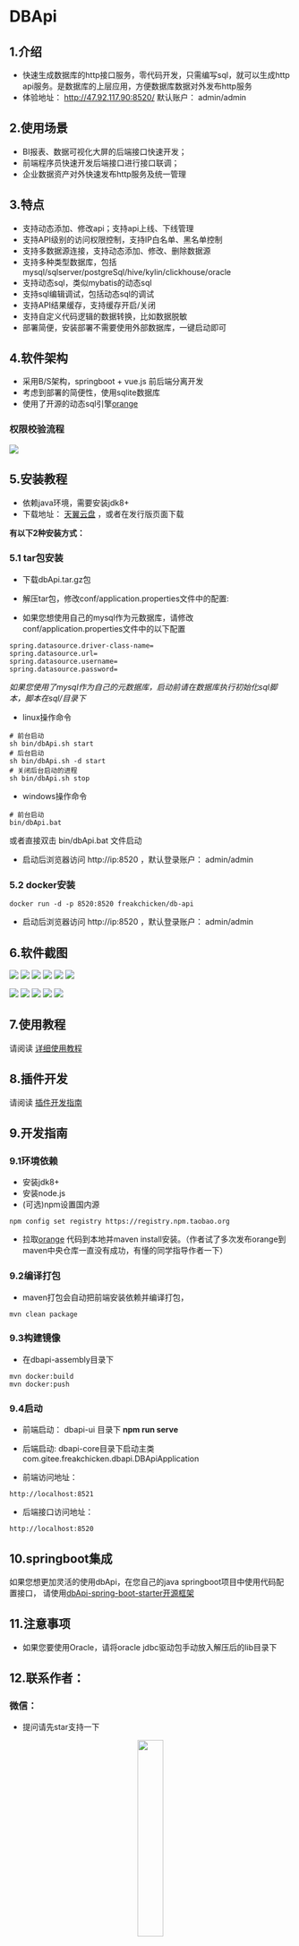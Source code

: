 # DBApi

## 1.介绍

- 快速生成数据库的http接口服务，零代码开发，只需编写sql，就可以生成http api服务。是数据库的上层应用，方便数据库数据对外发布http服务
- 体验地址： http://47.92.117.90:8520/  默认账户： admin/admin
## 2.使用场景

- BI报表、数据可视化大屏的后端接口快速开发；
- 前端程序员快速开发后端接口进行接口联调；
- 企业数据资产对外快速发布http服务及统一管理

## 3.特点
- 支持动态添加、修改api；支持api上线、下线管理
- 支持API级别的访问权限控制，支持IP白名单、黑名单控制
- 支持多数据源连接，支持动态添加、修改、删除数据源
- 支持多种类型数据库，包括mysql/sqlserver/postgreSql/hive/kylin/clickhouse/oracle
- 支持动态sql，类似mybatis的动态sql
- 支持sql编辑调试，包括动态sql的调试
- 支持API结果缓存，支持缓存开启/关闭
- 支持自定义代码逻辑的数据转换，比如数据脱敏
- 部署简便，安装部署不需要使用外部数据库，一键启动即可
## 4.软件架构

- 采用B/S架构，springboot + vue.js 前后端分离开发
- 考虑到部署的简便性，使用sqlite数据库
- 使用了开源的动态sql引擎[orange](https://gitee.com/freakchicken/orange)
### 权限校验流程
  ![](https://freakchicken.gitee.io/images/dbApi/20210502/lc.png)


## 5.安装教程

- 依赖java环境，需要安装jdk8+
- 下载地址： [天翼云盘](https://cloud.189.cn/t/Jza2MzeEZVNv) ，或者在发行版页面下载

**有以下2种安装方式：**

### 5.1 tar包安装

- 下载dbApi.tar.gz包
- 解压tar包，修改conf/application.properties文件中的配置:

- 如果您想使用自己的mysql作为元数据库，请修改conf/application.properties文件中的以下配置

```properties
spring.datasource.driver-class-name=
spring.datasource.url=
spring.datasource.username=
spring.datasource.password=
```

*如果您使用了mysql作为自己的元数据库，启动前请在数据库执行初始化sql脚本，脚本在sql/目录下*

- linux操作命令

```shell
# 前台启动
sh bin/dbApi.sh start
# 后台启动
sh bin/dbApi.sh -d start
# 关闭后台启动的进程
sh bin/dbApi.sh stop

```

- windows操作命令

```shell
# 前台启动
bin/dbApi.bat
```

或者直接双击 bin/dbApi.bat 文件启动

- 启动后浏览器访问 http://ip:8520 ，默认登录账户： admin/admin

### 5.2 docker安装

```shell script
docker run -d -p 8520:8520 freakchicken/db-api
```

- 启动后浏览器访问 http://ip:8520 ，默认登录账户： admin/admin

## 6.软件截图
![](https://freakchicken.gitee.io/images/dbApi/20210502/datasource_create.png)
![](https://freakchicken.gitee.io/images/dbApi/20210803/api_edit.png)
![](https://freakchicken.gitee.io/images/dbApi/20210803/sql_run.png)
![](https://freakchicken.gitee.io/images/dbApi/20210803/api_list.png)
![](https://freakchicken.gitee.io/images/dbApi/20210502/group.png)
![](https://freakchicken.gitee.io/images/dbApi/20210502/request.png)

![](https://freakchicken.gitee.io/images/dbApi/20210502/token_add.png)
![](https://freakchicken.gitee.io/images/dbApi/20210502/token.png)
![](https://freakchicken.gitee.io/images/dbApi/20210502/token_auth.png)
![](https://freakchicken.gitee.io/images/dbApi/20210502/docs.png)
![](https://freakchicken.gitee.io/images/dbApi/20210803/ip.png)

## 7.使用教程

请阅读 [详细使用教程](./dbapi-assembly/docs/instruction.md)

## 8.插件开发
请阅读 [插件开发指南](./dbapi-assembly/docs/plugin%20development.md)

## 9.开发指南

### 9.1环境依赖

- 安装jdk8+
- 安装node.js
- (可选)npm设置国内源
```shell
npm config set registry https://registry.npm.taobao.org
```
- 拉取[orange](https://gitee.com/freakchicken/orange) 代码到本地并maven install安装。（作者试了多次发布orange到maven中央仓库一直没有成功，有懂的同学指导作者一下）

### 9.2编译打包

- maven打包会自动把前端安装依赖并编译打包，

```shell script
mvn clean package
```

### 9.3构建镜像
- 在dbapi-assembly目录下
```shell script
mvn docker:build
mvn docker:push
```

### 9.4启动

- 前端启动：
dbapi-ui 目录下 **npm run serve**

- 后端启动:
dbapi-core目录下启动主类com.gitee.freakchicken.dbapi.DBApiApplication

- 前端访问地址：
```
http://localhost:8521
```

- 后端接口访问地址：
```
http://localhost:8520
```
## 10.springboot集成

如果您想更加灵活的使用dbApi，在您自己的java springboot项目中使用代码配置接口，
请使用[dbApi-spring-boot-starter开源框架](https://gitee.com/freakchicken/dbApi-spring-boot-starter)

## 11.注意事项

- 如果您要使用Oracle，请将oracle jdbc驱动包手动放入解压后的lib目录下

## 12.联系作者：

### 微信：
- 提问请先star支持一下
<div style="text-align: center"> 
<img src="https://freakchicken.gitee.io/images/kafkaui/wechat.jpg" width = "30%" />
</div>

### 微信交流群：

<div style="text-align: center"> 
<img src="https://freakchicken.gitee.io/images/dbApi/wechatGroup.png" width = "40%" />
</div>

### qq交流群：

<div style="text-align: center"> 
<img src="https://freakchicken.gitee.io/images/dbApi/qqgroup.jpg" width = "40%" />
</div>

### 捐赠：

如果此项目帮助到您，请捐赠作者一杯咖啡
<div style="text-align: center"> 
<img src="https://freakchicken.gitee.io/images/kafkaui/wechatpay.jpg" width = "30%" />
<img src="https://freakchicken.gitee.io/images/kafkaui/alipay.jpg" width = "29%" />
</div>

## 13.TODO

- 集群版本开发，支持微服务注册consul/eureka/nacos
- api熔断支持
- 请求路由参数支持
- 流量监控支持，ip限流，分组限流
- api配置导入导出支持
- 功能性api支持（RPC调用）
- 分库分表数据源支持（shardingSphere/mycat）
